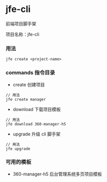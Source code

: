 # jfe-cli

前端项目脚手架

项目名称：jfe-cli

### 用法

```
jfe create <project-name>
```

### commands 指令目录

-   create 创建项目

```
// 用法
jfe create manager
```

-   download 下载项目模板

```
// 用法
jfe download 360-manager-h5
```

-   upgrade 升级 cli 脚手架

```
// 用法
jfe upgrade
```

### 可用的模板

-   360-manager-h5 后台管理系统多页项目模板
